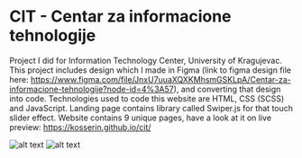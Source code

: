 # CIT - Centar za informacione tehnologije
Project I did for Information Technology Center, University of Kragujevac. This project includes design which I made in Figma (link to figma design file here: https://www.figma.com/file/JnxU7uuaXQXKMhsmGSKLpA/Centar-za-informacione-tehnologije?node-id=4%3A57), and converting that design into code. Technologies used to code this website are HTML, CSS (SCSS) and JavaScript. Landing page contains library called Swiper.js for that touch slider effect. Website contains 9 unique pages, have a look at it on live preview: https://kosserin.github.io/cit/

![alt text](https://i.postimg.cc/XJZKgTBQ/Screenshot-2022-01-23-at-16-46-54-CIT-Centar-za-informacione-tehnologije.png)
![alt text](https://i.postimg.cc/8zWqZ0Mk/Screenshot-2022-01-23-at-16-51-05-CIT-Centar-za-informacione-tehnologije.png)

